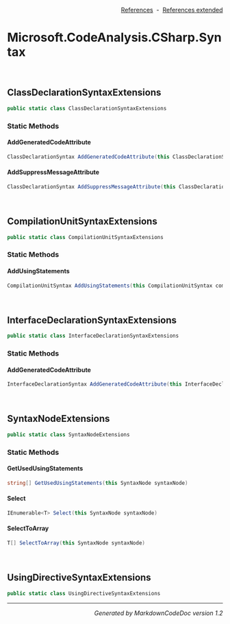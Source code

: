 <div style='text-align: right'>

[References](Index.md)&nbsp;&nbsp;-&nbsp;&nbsp;[References extended](IndexExtended.md)
</div>

# Microsoft.CodeAnalysis.CSharp.Syntax

<br />


## ClassDeclarationSyntaxExtensions

```csharp
public static class ClassDeclarationSyntaxExtensions
```

### Static Methods


#### AddGeneratedCodeAttribute

```csharp
ClassDeclarationSyntax AddGeneratedCodeAttribute(this ClassDeclarationSyntax classDeclaration, string toolName, string version)
```
#### AddSuppressMessageAttribute

```csharp
ClassDeclarationSyntax AddSuppressMessageAttribute(this ClassDeclarationSyntax classDeclaration, SuppressMessageAttribute suppressMessage)
```

<br />


## CompilationUnitSyntaxExtensions

```csharp
public static class CompilationUnitSyntaxExtensions
```

### Static Methods


#### AddUsingStatements

```csharp
CompilationUnitSyntax AddUsingStatements(this CompilationUnitSyntax compilationUnit, string[] usingStatements)
```

<br />


## InterfaceDeclarationSyntaxExtensions

```csharp
public static class InterfaceDeclarationSyntaxExtensions
```

### Static Methods


#### AddGeneratedCodeAttribute

```csharp
InterfaceDeclarationSyntax AddGeneratedCodeAttribute(this InterfaceDeclarationSyntax interfaceDeclaration, string toolName, string version)
```

<br />


## SyntaxNodeExtensions

```csharp
public static class SyntaxNodeExtensions
```

### Static Methods


#### GetUsedUsingStatements

```csharp
string[] GetUsedUsingStatements(this SyntaxNode syntaxNode)
```
#### Select

```csharp
IEnumerable<T> Select(this SyntaxNode syntaxNode)
```
#### SelectToArray

```csharp
T[] SelectToArray(this SyntaxNode syntaxNode)
```

<br />


## UsingDirectiveSyntaxExtensions

```csharp
public static class UsingDirectiveSyntaxExtensions
```

<hr /><div style='text-align: right'><i>Generated by MarkdownCodeDoc version 1.2</i></div>
